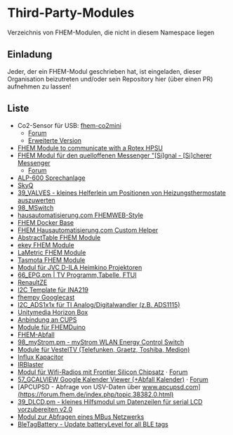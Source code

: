 # Third-Party-Modules
Verzeichnis von FHEM-Modulen, die nicht in diesem Namespace liegen

## Einladung
Jeder, der ein FHEM-Modul geschrieben hat, ist eingeladen, dieser Organisation beizutreten und/oder sein Repository hier (über einen PR) aufnehmen zu lassen!

## Liste
- Co2-Sensor für USB: [fhem-co2mini](https://github.com/henryk/fhem-co2mini/)
  - [Forum](https://forum.fhem.de/index.php/topic,41750.0)
  - [Erweiterte Version](https://github.com/verybadsoldier/fhem-co2mini/tree/vbs)
- [FHEM Module to communicate with a Rotex HPSU](https://github.com/ahermann86/fhemHPSU)
- [FHEM Modul für den quelloffenen Messenger "[Si]gnal - [Si]cherer Messenger](https://github.com/Quantum1337/32_SiSi.pm)
  - [Forum](https://forum.fhem.de/index.php/topic,84996.0)
- [ALP-600 Sprechanlage](https://forum.fhem.de/index.php/topic,105275.0)
- [SkyQ](https://forum.fhem.de/index.php/topic,96017.0)
- [39_VALVES - kleines Helferlein um Positionen von Heizungsthermostate auszuwerten](https://forum.fhem.de/index.php/topic,24658.0)
- [98_MSwitch](https://github.com/Byte009/Fhem-MSwitch)
- [hausautomatisierung.com FHEMWEB-Style](https://github.com/klein0r/fhem-style-haus-automatisierung)
- [FHEM Docker Base](https://github.com/klein0r/fhem-docker)
- [FHEM Hausautomatisierung.com Custom Helper](https://github.com/klein0r/fhem-ha-utils)
- [AbstractTable FHEM Module](https://github.com/klein0r/fhem-abstracttable)
- [ekey FHEM Module](https://github.com/klein0r/fhem-ekey)
- [LaMetric FHEM Module](https://github.com/klein0r/fhem-lametric)
- [Tasmota FHEM Module](https://github.com/klein0r/fhem-tasmota)
- [Modul für JVC D-ILA Heimkino Projektoren](https://forum.fhem.de/index.php/topic,108314.0.html)
- [66_EPG.pm | TV Programm,Tabelle, FTUI](https://forum.fhem.de/index.php/topic,105015.0)
- [RenaultZE](https://forum.fhem.de/index.php/topic,116273.0)
- [I2C Template für INA219](https://forum.fhem.de/index.php/topic,62045.msg550976.html#msg550976)
- [fhempy Googlecast](https://forum.fhem.de/index.php/topic,116455.0)
- [I2C_ADS1x1x für TI Analog/Digitalwandler (z.B. ADS1115)](https://forum.fhem.de/index.php/topic,114632.0)
- [Unitymedia Horizon Box](https://forum.fhem.de/index.php/topic,71018.msg804289.html)
- [Anbindung an CUPS](https://github.com//marvin78/FHEM-CUPS_Switch/)
- [Module für FHEMDuino](https://github.com/viegener/fhemduino_modules)
- [FHEM-Abfall](https://github.com/uniqueck/fhem-abfall/)
- [98_myStrom.pm - myStrom WLAN Energy Control Switch](https://forum.fhem.de/index.php/topic,39933.0)
- [Module für VestelTV (Telefunken, Graetz, Toshiba, Medion)](https://forum.fhem.de/index.php/topic,117397.0)
- [Influx Kapacitor](https://forum.fhem.de/index.php/topic,118208.0)
- [IRBlaster](https://github.com/viegener/Telegram-fhem/tree/master/IrBlaster)
- [Modul für Wifi-Radios mit Frontier Silicon Chipsatz](https://github.com/mumpitzstuff/fhem-SIRD) &middot; [Forum](https://forum.fhem.de/index.php/topic,79168.0.html)
- [57_GCALVIEW Google Kalender Viewer (+Abfall Kalender)](https://github.com/mumpitzstuff/fhem-GCALVIEW) &middot; [Forum](https://forum.fhem.de/index.php/topic,77502.0.html)
- [APCUPSD - Abfrage von USV-Daten über www.apcupsd.com](https://forum.fhem.de/index.php/topic,38382.0.html)
- [39_DLCD.pm - kleines Hilfsmodul um Datenzeilen für serial LCD vorzubereiten v2.0](https://forum.fhem.de/index.php/topic,24519.0.html)
- [Modul zur Abfragen eines MBus Netzwerks](https://forum.fhem.de/index.php/topic,45212.0.html)
- [BleTagBattery - Update batteryLevel for all BLE tags](https://github.com/mumpitzstuff/fhem-BleTagBattery)
